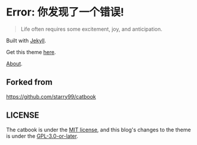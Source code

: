 # Error: 你发现了一个错误!
> Life often requires some excitement, joy, and anticipation.

Built with [Jekyll](http://jekyllrb.com).

Get this theme [here](https://github.com/starry99/catbook).

[About](https://zhui.dev/about).

## Forked from

https://github.com/starry99/catbook

## LICENSE

The catbook is under the [MIT license](https://github.com/RiverOnVenus/blog/blob/master/MIT), and this blog's changes to the theme is under the [GPL-3.0-or-later](https://github.com/RiverOnVenus/blog/blob/master/LICENSE).
